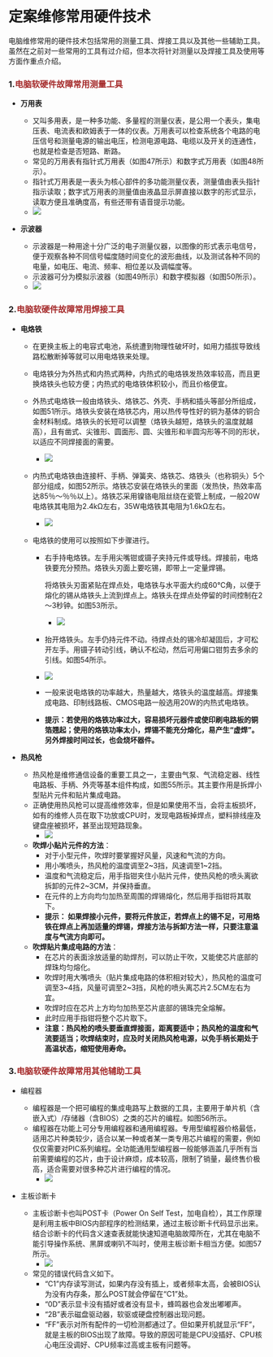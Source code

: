 # 定案维修常用硬件技术

<!-- toc -->

电脑维修常用的硬件技术包括常用的测量工具、焊接工具以及其他一些辅助工具。虽然在之前对一些常用的工具有过介绍，但本次将针对测量以及焊接工具及使用等方面作重点介绍。



### 1.<font color=brown>电脑软硬件故障常用测量工具</font>

- **万用表**
  - 又叫多用表，是一种多功能、多量程的测量仪表，是公用一个表头，集电压表、电流表和欧姆表于一体的仪表。万用表可以检查系统各个电路的电压信号和测量电源的输出电压，检测电源电路、电缆以及开关的连通性，也就是检查是否短路、断路。
  - 常见的万用表有指针式万用表（如图47所示）和数字式万用表（如图48所示）。
  - 指针式万用表是一表头为核心部件的多功能测量仪表，测量值由表头指针指示读取；数字式万用表的测量值由液晶显示屏直接以数字的形式显示，读取方便且准确度高，有些还带有语音提示功能。
  - ![](https://gitee.com/cgqlovesly/PictureWarehouse/raw/master/Python/%20%E7%AC%AC%E4%B8%80%E7%AB%A0:%E7%A1%AC%E4%BB%B6/48.png)



- **示波器**
  - 示波器是一种用途十分广泛的电子测量仪器，以图像的形式表示电信号，便于观察各种不同信号幅度随时间变化的波形曲线，以及测试各种不同的电量，如电压、电流、频率、相位差以及调幅度等。
  - 示波器可分为模拟示波器（如图49所示）和数字模拟器（如图50所示）。
  - ![](https://gitee.com/cgqlovesly/PictureWarehouse/raw/master/Python/%20%E7%AC%AC%E4%B8%80%E7%AB%A0:%E7%A1%AC%E4%BB%B6/49-6777377.png)



### 2.<font color=brown>电脑软硬件故障常用焊接工具</font>

- **电烙铁**

  - 在更换主板上的电容式电池，系统遭到物理性破坏时，如用力插拔导致线路松散断掉等就可以用电烙铁来处理。

  - 电烙铁分为外热式和内热式两种，内热式的电烙铁发热效率较高，而且更换烙铁头也较方便；内热式的电烙铁体积较小，而且价格便宜。

  - 外热式电烙铁一般由烙铁头、烙铁芯、外壳、手柄和插头等部分所组成，如图51所示。烙铁头安装在烙铁芯内，用以热传导性好的铜为基体的铜合金材料制成。烙铁头的长短可以调整（烙铁头越短，烙铁头的温度就越高），且有凿式、尖锥形、圆面形、圆、尖锥形和半圆沟形等不同的形状，以适应不同焊接面的需要。

    - ![](https://gitee.com/cgqlovesly/PictureWarehouse/raw/master/Python/%20%E7%AC%AC%E4%B8%80%E7%AB%A0:%E7%A1%AC%E4%BB%B6/51.png)

  - 内热式电烙铁由连接杆、手柄、弹簧夹、烙铁芯、烙铁头（也称铜头）5个部分组成，如图52所示。烙铁芯安装在烙铁头的里面（发热快，热效率高达85％～％％以上）。烙铁芯采用镍铬电阻丝绕在瓷管上制成，一般20W电烙铁其电阻为2.4kΩ左右，35W电烙铁其电阻为1.6kΩ左右。

    - ![](https://gitee.com/cgqlovesly/PictureWarehouse/raw/master/Python/%20%E7%AC%AC%E4%B8%80%E7%AB%A0:%E7%A1%AC%E4%BB%B6/52.png)

  - 电烙铁的使用可以按照如下步骤进行。

    - 右手持电烙铁。左手用尖嘴钳或镊子夹持元件或导线。焊接前，电烙铁要充分预热。烙铁头刃面上要吃锡，即带上一定量焊锡。

       将烙铁头刃面紧贴在焊点处，电烙铁与水平面大约成60℃角，以便于熔化的锡从烙铁头上流到焊点上。烙铁头在焊点处停留的时间控制在2～3秒钟。如图53所示。

      - ![](https://gitee.com/cgqlovesly/PictureWarehouse/raw/master/Python/%20%E7%AC%AC%E4%B8%80%E7%AB%A0:%E7%A1%AC%E4%BB%B6/53.png)

    -  抬开烙铁头。左手仍持元件不动。待焊点处的锡冷却凝固后，才可松开左手。用镊子转动引线，确认不松动，然后可用偏口钳剪去多余的引线。如图54所示。

      - ![](https://gitee.com/cgqlovesly/PictureWarehouse/raw/master/Python/%20%E7%AC%AC%E4%B8%80%E7%AB%A0:%E7%A1%AC%E4%BB%B6/54.png)

    - 一般来说电烙铁的功率越大，热量越大，烙铁头的温度越高。焊接集成电路、印制线路板、CMOS电路一般选用20W的内热式电烙铁。

    - **提示：若使用的烙铁功率过大，容易损坏元器件或使印刷电路板的铜箔翘起；使用的烙铁功率太小，焊锡不能充分熔化，易产生“虚焊”。另外焊接时间过长，也会烧坏器件。**

      

- **热风枪**

  - 热风枪是维修通信设备的重要工具之一，主要由气泵、气流稳定器、线性电路板、手柄、外壳等基本组件构成，如图55所示。其主要作用是拆焊小型贴片元件和贴片集成电路。
  - 正确使用热风枪可以提高维修效率，但是如果使用不当，会将主板损坏，如有的维修人员在取下功放或CPU时，发现电路板掉焊点，塑料排线座及键盘座被损坏，甚至出现短路现象。
    - ![](https://gitee.com/cgqlovesly/PictureWarehouse/raw/master/Python/%20%E7%AC%AC%E4%B8%80%E7%AB%A0:%E7%A1%AC%E4%BB%B6/55.png)
  - **吹焊小贴片元件的方法**：
    - 对于小型元件，吹焊时要掌握好风量，风速和气流的方向。
    -  用小嘴喷头，热风枪的温度调至2~3挡，风速调至1~2挡。
    -  温度和气流稳定后，用手指钳夹住小贴片元件，使热风枪的喷头离欲拆卸的元件2~3CM，并保持垂直。
    -  在元件的上方向均匀加热至周围的焊锡熔化，然后用手指钳将其取下。
    - **提示： 如果焊接小元件，要将元件放正，若焊点上的锡不足，可用烙铁在焊点上再加适量的焊锡，焊接方法与拆卸方法一样，只要注意温度与气流方向即可。**
  - **吹焊贴片集成电路的方法**：
    -  在芯片的表面涂放适量的助焊剂，可以防止干吹，又能使芯片底部的焊珠均匀熔化。
    -  吹焊时用大嘴喷头（贴片集成电路的体积相对较大），热风枪的温度可调至3~4挡，风量可调至2~3挡，风枪的喷头离芯片2.5CM左右为宜。
    -  吹焊时应在芯片上方均匀加热至芯片底部的锡珠完全熔解。
    -  此时应用手指钳将整个芯片取下。
    - **注意：热风枪的喷头要垂直焊接面，距离要适中；热风枪的温度和气流要适当；吹焊结束时，应及时关闭热风枪电源，以免手柄长期处于高温状态，缩短使用寿命。**



### 3.<font color=brown>电脑软硬件故障常用其他辅助工具</font>

- 编程器

  - 编程器是一个把可编程的集成电路写上数据的工具，主要用于单片机（含嵌入式）/存储器（含BIOS）之类的芯片的编程。如图56所示。
  - 编程器在功能上可分专用编程器和通用编程器。专用型编程器价格最低，适用芯片种类较少，适合以某一种或者某一类专用芯片编程的需要，例如仅仅需要对PIC系列编程。全功能通用型编程器一般能够涵盖几乎所有当前需要编程的芯片，由于设计麻烦，成本较高，限制了销量，最终售价极高，适合需要对很多种芯片进行编程的情况。
    - ![](https://gitee.com/cgqlovesly/PictureWarehouse/raw/master/Python/%20%E7%AC%AC%E4%B8%80%E7%AB%A0:%E7%A1%AC%E4%BB%B6/56.png)

- 主板诊断卡

  - 主板诊断卡也叫POST卡（Power On Self Test，加电自检），其工作原理是利用主板中BIOS内部程序的检测结果，通过主板诊断卡代码显示出来。结合诊断卡的代码含义速查表就能快速知道电脑故障所在，尤其在电脑不能引导操作系统、黑屏或喇叭不叫时，使用主板诊断卡相当方便。如图57所示。
    - ![](https://gitee.com/cgqlovesly/PictureWarehouse/raw/master/Python/%20%E7%AC%AC%E4%B8%80%E7%AB%A0:%E7%A1%AC%E4%BB%B6/57.png)
  - 常见的错误代码含义如下。
    - “C1”内存读写测试，如果内存没有插上，或者频率太高，会被BIOS认为没有内存条，那么POST就会停留在“C1”处。
    - “0D”表示显卡没有插好或者没有显卡，蜂鸣器也会发出嘟嘟声。
    - “2B”表示磁盘驱动器，软驱或硬盘控制器出现问题。
    - “FF”表示对所有配件的一切检测都通过了。但如果开机就显示“FF”，就是主板的BIOS出现了故障。导致的原因可能是CPU没插好、CPU核心电压没调好、CPU频率过高或主板有问题等。

  
